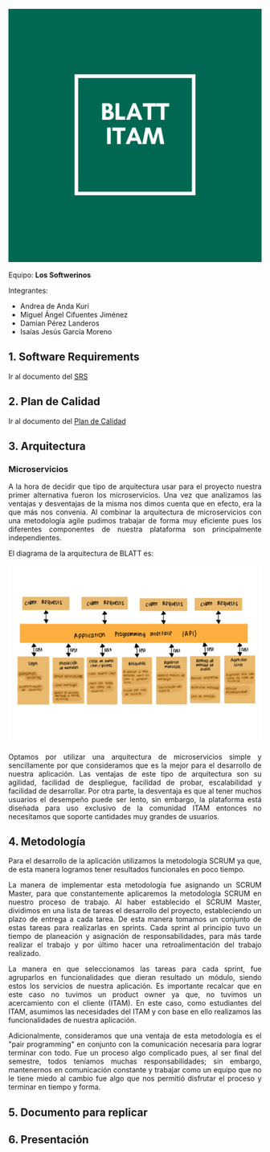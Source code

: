 <div style="text-align:justify"> 

<p align="center">
  <img width="600" src="./imagenes/logoSoftwerinos.png">
</p>


Equipo: **Los Softwerinos**   

Integrantes:     
- Andrea de Anda Kuri           
- Miguel Ángel Cifuentes Jiménez            
- Damian Pérez Landeros             
- Isaías Jesús García Moreno          

## 1. Software Requirements
Ir al documento del [SRS](./Especificacion_De_Requerimientos_del_Sistema.md)

## 2. Plan de Calidad
Ir al documento del [Plan de Calidad](./TestPlan.md)

## 3. Arquitectura
### Microservicios  
A la hora de decidir que tipo de arquitectura usar para el proyecto nuestra primer alternativa fueron los microservicios. Una vez que analizamos las ventajas y desventajas de la misma nos dimos cuenta que en efecto, era la que más nos convenia. Al combinar la arquitectura de microservicios con una metodología agile pudimos trabajar de forma muy eficiente pues los diferentes componentes de nuestra plataforma son principalmente independientes. 

El diagrama de la arquitectura de BLATT es:

<p align="center">
  <img width="600" src="./imagenes/arq.png">
</p>


Optamos por utilizar una arquitectura de microservicios simple y sencillamente por que consideramos que es la mejor para el desarrollo 
de nuestra aplicación. 
Las ventajas de este tipo de arquitectura son su agilidad, facilidad de despliegue, facilidad de probar, escalabilidad y facilidad de desarrollar. 
Por otra parte, la desventaja es que al tener muchos usuarios el desempeño puede ser lento, sin embargo, la plataforma está diseñada para uso exclusivo de la comunidad ITAM entonces no necesitamos que soporte cantidades muy grandes de usuarios. 

## 4. Metodología
Para el desarrollo de la aplicación utilizamos la metodología SCRUM ya que, de esta manera logramos tener resultados funcionales en poco tiempo. 

La manera de implementar esta metodología fue asignando un SCRUM Master, para que constantemente aplicaremos la metodología SCRUM en nuestro proceso de trabajo. Al haber establecido el SCRUM Master, dividimos en una lista de tareas el desarrollo del proyecto, estableciendo  un plazo de entrega a cada tarea. De esta manera tomamos un conjunto de estas tareas para realizarlas en sprints. Cada sprint al principio tuvo un tiempo de planeación y asignación de responsabilidades, para más tarde realizar el trabajo y por último hacer una retroalimentación del trabajo realizado.

La manera en que seleccionamos las tareas para cada sprint, fue agruparlos en funcionalidades que dieran resultado un módulo, siendo estos los servicios de nuestra aplicación.
Es importante recalcar que en este caso no tuvimos un product owner ya que, no tuvimos un acercamiento con el cliente (ITAM). En este caso, como estudiantes del ITAM, asumimos las necesidades del ITAM y con base en ello realizamos las funcionalidades de nuestra aplicación.

Adicionalmente, consideramos que una ventaja de esta metodología es el "pair programming" en conjunto con la comunicación necesaria para lograr terminar con todo. Fue un proceso algo complicado pues, al ser final del semestre, todos teníamos muchas responsabilidades; sin embargo, mantenernos en comunicación constante y trabajar como un equipo que no le tiene miedo al cambio fue algo que nos permitió disfrutar el proceso y terminar en tiempo y forma. 
## 5. Documento para replicar

## 6. Presentación



 </div>
